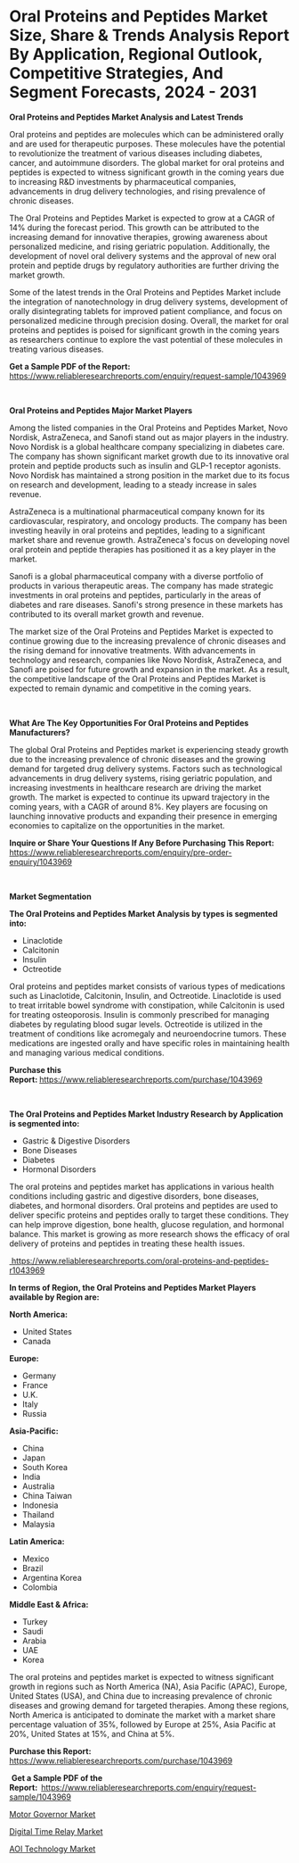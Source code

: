 <p><h1>Oral Proteins and Peptides Market Size, Share & Trends Analysis Report By Application, Regional Outlook, Competitive Strategies, And Segment Forecasts, 2024 - 2031</h1></p><p><strong>Oral Proteins and Peptides Market Analysis and Latest Trends</strong></p>
<p><p>Oral proteins and peptides are molecules which can be administered orally and are used for therapeutic purposes. These molecules have the potential to revolutionize the treatment of various diseases including diabetes, cancer, and autoimmune disorders. The global market for oral proteins and peptides is expected to witness significant growth in the coming years due to increasing R&D investments by pharmaceutical companies, advancements in drug delivery technologies, and rising prevalence of chronic diseases.</p><p>The Oral Proteins and Peptides Market is expected to grow at a CAGR of 14% during the forecast period. This growth can be attributed to the increasing demand for innovative therapies, growing awareness about personalized medicine, and rising geriatric population. Additionally, the development of novel oral delivery systems and the approval of new oral protein and peptide drugs by regulatory authorities are further driving the market growth.</p><p>Some of the latest trends in the Oral Proteins and Peptides Market include the integration of nanotechnology in drug delivery systems, development of orally disintegrating tablets for improved patient compliance, and focus on personalized medicine through precision dosing. Overall, the market for oral proteins and peptides is poised for significant growth in the coming years as researchers continue to explore the vast potential of these molecules in treating various diseases.</p></p>
<p><strong>Get a Sample PDF of the Report:&nbsp;</strong> <a href="https://www.reliableresearchreports.com/enquiry/request-sample/1043969">https://www.reliableresearchreports.com/enquiry/request-sample/1043969</a></p>
<p>&nbsp;</p>
<p><strong>Oral Proteins and Peptides Major Market Players</strong></p>
<p><p>Among the listed companies in the Oral Proteins and Peptides Market, Novo Nordisk, AstraZeneca, and Sanofi stand out as major players in the industry. Novo Nordisk is a global healthcare company specializing in diabetes care. The company has shown significant market growth due to its innovative oral protein and peptide products such as insulin and GLP-1 receptor agonists. Novo Nordisk has maintained a strong position in the market due to its focus on research and development, leading to a steady increase in sales revenue.</p><p>AstraZeneca is a multinational pharmaceutical company known for its cardiovascular, respiratory, and oncology products. The company has been investing heavily in oral proteins and peptides, leading to a significant market share and revenue growth. AstraZeneca's focus on developing novel oral protein and peptide therapies has positioned it as a key player in the market.</p><p>Sanofi is a global pharmaceutical company with a diverse portfolio of products in various therapeutic areas. The company has made strategic investments in oral proteins and peptides, particularly in the areas of diabetes and rare diseases. Sanofi's strong presence in these markets has contributed to its overall market growth and revenue.</p><p>The market size of the Oral Proteins and Peptides Market is expected to continue growing due to the increasing prevalence of chronic diseases and the rising demand for innovative treatments. With advancements in technology and research, companies like Novo Nordisk, AstraZeneca, and Sanofi are poised for future growth and expansion in the market. As a result, the competitive landscape of the Oral Proteins and Peptides Market is expected to remain dynamic and competitive in the coming years.</p></p>
<p>&nbsp;</p>
<p><strong>What Are The Key Opportunities For Oral Proteins and Peptides Manufacturers?</strong></p>
<p><p>The global Oral Proteins and Peptides market is experiencing steady growth due to the increasing prevalence of chronic diseases and the growing demand for targeted drug delivery systems. Factors such as technological advancements in drug delivery systems, rising geriatric population, and increasing investments in healthcare research are driving the market growth. The market is expected to continue its upward trajectory in the coming years, with a CAGR of around 8%. Key players are focusing on launching innovative products and expanding their presence in emerging economies to capitalize on the opportunities in the market.</p></p>
<p><strong>Inquire or Share Your Questions If Any Before Purchasing This Report:</strong> <a href="https://www.reliableresearchreports.com/enquiry/pre-order-enquiry/1043969">https://www.reliableresearchreports.com/enquiry/pre-order-enquiry/1043969</a></p>
<p>&nbsp;</p>
<p><strong>Market Segmentation</strong></p>
<p><strong>The Oral Proteins and Peptides Market Analysis by types is segmented into:</strong></p>
<p><ul><li>Linaclotide</li><li>Calcitonin</li><li>Insulin</li><li>Octreotide</li></ul></p>
<p><p>Oral proteins and peptides market consists of various types of medications such as Linaclotide, Calcitonin, Insulin, and Octreotide. Linaclotide is used to treat irritable bowel syndrome with constipation, while Calcitonin is used for treating osteoporosis. Insulin is commonly prescribed for managing diabetes by regulating blood sugar levels. Octreotide is utilized in the treatment of conditions like acromegaly and neuroendocrine tumors. These medications are ingested orally and have specific roles in maintaining health and managing various medical conditions.</p></p>
<p><strong>Purchase this Report:&nbsp;</strong><a href="https://www.reliableresearchreports.com/purchase/1043969">https://www.reliableresearchreports.com/purchase/1043969</a></p>
<p>&nbsp;</p>
<p><strong>The Oral Proteins and Peptides Market Industry Research by Application is segmented into:</strong></p>
<p><ul><li>Gastric & Digestive Disorders</li><li>Bone Diseases</li><li>Diabetes</li><li>Hormonal Disorders</li></ul></p>
<p><p>The oral proteins and peptides market has applications in various health conditions including gastric and digestive disorders, bone diseases, diabetes, and hormonal disorders. Oral proteins and peptides are used to deliver specific proteins and peptides orally to target these conditions. They can help improve digestion, bone health, glucose regulation, and hormonal balance. This market is growing as more research shows the efficacy of oral delivery of proteins and peptides in treating these health issues.</p></p>
<p><a href="https://www.reliableresearchreports.com/oral-proteins-and-peptides-r1043969">&nbsp;https://www.reliableresearchreports.com/oral-proteins-and-peptides-r1043969</a></p>
<p><strong>In terms of Region, the Oral Proteins and Peptides Market Players available by Region are:</strong></p>
<p>
    <p> <strong> North America: </strong>
        <ul>
            <li>United States</li>
            <li>Canada</li>
        </ul>
        </p> 
    <p> <strong> Europe: </strong>
        <ul>
            <li>Germany</li>
            <li>France</li>
            <li>U.K.</li>
            <li>Italy</li>
            <li>Russia</li>
        </ul>
        </p> 
    <p> <strong> Asia-Pacific: </strong>
        <ul>
            <li>China</li>
            <li>Japan</li>
            <li>South Korea</li>
            <li>India</li>
            <li>Australia</li>
            <li>China Taiwan</li>
            <li>Indonesia</li>
            <li>Thailand</li>
            <li>Malaysia</li>
        </ul>
        </p> 
    <p> <strong> Latin America: </strong>
        <ul>
            <li>Mexico</li>
            <li>Brazil</li>
            <li>Argentina Korea</li>
            <li>Colombia</li>
        </ul>
        </p> 
    <p> <strong> Middle East & Africa: </strong>
        <ul>
            <li>Turkey</li>
            <li>Saudi</li>
            <li>Arabia</li>
            <li>UAE</li>
            <li>Korea</li>
        </ul>
    </p>
    </p>
<p><p>The oral proteins and peptides market is expected to witness significant growth in regions such as North America (NA), Asia Pacific (APAC), Europe, United States (USA), and China due to increasing prevalence of chronic diseases and growing demand for targeted therapies. Among these regions, North America is anticipated to dominate the market with a market share percentage valuation of 35%, followed by Europe at 25%, Asia Pacific at 20%, United States at 15%, and China at 5%.</p></p>
<p><strong>Purchase this Report: </strong><a href="https://www.reliableresearchreports.com/purchase/1043969">https://www.reliableresearchreports.com/purchase/1043969</a></p>
<p>&nbsp;<strong>Get a Sample PDF of the Report:&nbsp;&nbsp;</strong><a href="https://www.reliableresearchreports.com/enquiry/request-sample/1043969">https://www.reliableresearchreports.com/enquiry/request-sample/1043969</a></p>
<p><strong></strong></p>
<p><p><a href="https://www.linkedin.com/pulse/motor-governornbspmarket-focuses-market-share-size-projected-h2m7e">Motor Governor Market</a></p><p><a href="https://www.linkedin.com/pulse/digital-time-relay-market-comprehensive-assessment-type-1ykxe">Digital Time Relay Market</a></p><p><a href="https://www.linkedin.com/pulse/aoi-technology-market-trends-forecast-competitive-analysis-bcqme">AOI Technology Market</a></p></p>